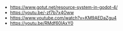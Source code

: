 - https://www.gotut.net/resource-system-in-godot-4/
- https://youtu.be/-zf7b7x4Oww
- https://www.youtube.com/watch?v=KM9AEDaZgu4
- https://youtu.be/RMdf60IAxY0
